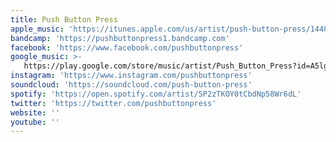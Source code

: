 ```yaml
---
title: Push Button Press
apple_music: 'https://itunes.apple.com/us/artist/push-button-press/1448904325'
bandcamp: 'https://pushbuttonpress1.bandcamp.com'
facebook: 'https://www.facebook.com/pushbuttonpress'
google_music: >-
   https://play.google.com/store/music/artist/Push_Button_Press?id=A5lgpz3t6phkiw2iojqr37krytq
instagram: 'https://www.instagram.com/pushbuttonpress'
soundcloud: 'https://soundcloud.com/push-button-press'
spotify: 'https://open.spotify.com/artist/5P2zTKOY0tCbdNp58Wr6dL'
twitter: 'https://twitter.com/pushbuttonpress'
website: ''
youtube: ''
---
```

